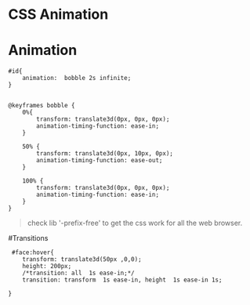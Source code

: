 CSS Animation
=============


# Animation
```
#id{
    animation:  bobble 2s infinite;
}


@keyframes bobble {
    0%{
        transform: translate3d(0px, 0px, 0px);
        animation-timing-function: ease-in;
    }

    50% {
        transform: translate3d(0px, 10px, 0px);
        animation-timing-function: ease-out;
    }

    100% {
        transform: translate3d(0px, 0px, 0px);
        animation-timing-function: ease-in;
    }
}

```
> check lib '-prefix-free' to get the css work for all the web browser.

#Transitions

```
 #face:hover{
    transform: translate3d(50px ,0,0);
    height: 200px;
    /*transition: all  1s ease-in;*/
    transition: transform  1s ease-in, height  1s ease-in 1s;

}
```